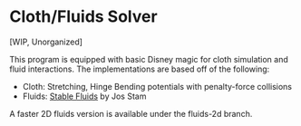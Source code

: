 Cloth/Fluids Solver
================

[WIP, Unorganized]

This program is equipped with basic Disney magic for cloth simulation and fluid interactions. The implementations are based off of the following:

* Cloth: Stretching, Hinge Bending potentials with penalty-force collisions
* Fluids: [Stable Fluids](http://www.autodeskresearch.com/pdf/ns.pdf) by Jos Stam

A faster 2D fluids version is available under the fluids-2d branch.
